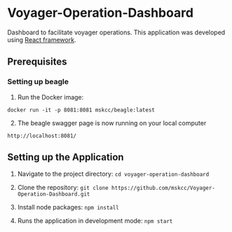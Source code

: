 # Voyager-Operation-Dashboard

Dashboard to facilitate voyager operations. This application was developed using [React framework](https://reactjs.org/).

## Prerequisites

### Setting up beagle

1. Run the Docker image:
```
docker run -it -p 8081:8081 mskcc/beagle:latest
```
2. The beagle swagger page is now running on your local computer
```
http://localhost:8081/
```

## Setting up the Application

1. Navigate to the project directory: `cd voyager-operation-dashboard`

2. Clone the repository: `git clone https://github.com/mskcc/Voyager-Operation-Dashboard.git`

3. Install node packages: `npm install`

4. Runs the application in development mode: `npm start`
